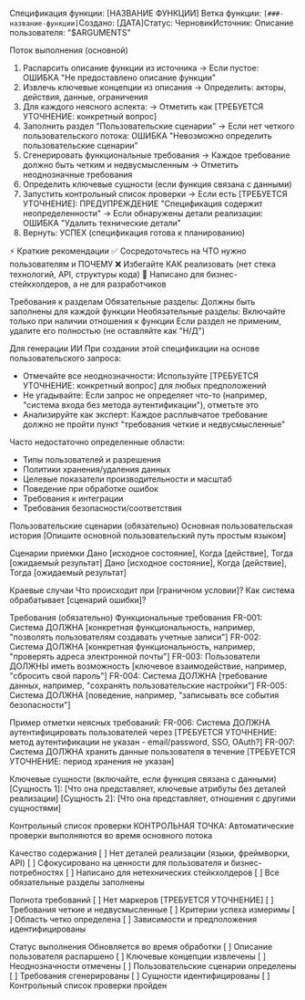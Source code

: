 Спецификация функции: [НАЗВАНИЕ ФУНКЦИИ]
Ветка функции: `[###-название-функции]`Создано: [ДАТА]Статус: ЧерновикИсточник: Описание пользователя: "$ARGUMENTS"

Поток выполнения (основной)
1. Распарсить описание функции из источника
   → Если пустое: ОШИБКА "Не предоставлено описание функции"
2. Извлечь ключевые концепции из описания
   → Определить: акторы, действия, данные, ограничения
3. Для каждого неясного аспекта:
   → Отметить как [ТРЕБУЕТСЯ УТОЧНЕНИЕ: конкретный вопрос]
4. Заполнить раздел "Пользовательские сценарии"
   → Если нет четкого пользовательского потока: ОШИБКА "Невозможно определить пользовательские сценарии"
5. Сгенерировать функциональные требования
   → Каждое требование должно быть четким и недвусмысленным
   → Отметить неоднозначные требования
6. Определить ключевые сущности (если функция связана с данными)
7. Запустить контрольный список проверки
   → Если есть [ТРЕБУЕТСЯ УТОЧНЕНИЕ]: ПРЕДУПРЕЖДЕНИЕ "Спецификация содержит неопределенности"
   → Если обнаружены детали реализации: ОШИБКА "Удалить технические детали"
8. Вернуть: УСПЕХ (спецификация готова к планированию)

⚡ Краткие рекомендации
✅ Сосредоточьтесь на ЧТО нужно пользователям и ПОЧЕМУ
❌ Избегайте КАК реализовать (нет стека технологий, API, структуры кода)
👥 Написано для бизнес-стейкхолдеров, а не для разработчиков

Требования к разделам
Обязательные разделы: Должны быть заполнены для каждой функции
Необязательные разделы: Включайте только при наличии отношения к функции
Если раздел не применим, удалите его полностью (не оставляйте как "Н/Д")

Для генерации ИИ
При создании этой спецификации на основе пользовательского запроса:
- Отмечайте все неоднозначности: Используйте [ТРЕБУЕТСЯ УТОЧНЕНИЕ: конкретный вопрос] для любых предположений
- Не угадывайте: Если запрос не определяет что-то (например, "система входа без метода аутентификации"), отметьте это
- Анализируйте как эксперт: Каждое расплывчатое требование должно не пройти пункт "требования четкие и недвусмысленные"

Часто недостаточно определенные области:
- Типы пользователей и разрешения
- Политики хранения/удаления данных
- Целевые показатели производительности и масштаб
- Поведение при обработке ошибок
- Требования к интеграции
- Требования безопасности/соответствия

Пользовательские сценарии (обязательно)
Основная пользовательская история
[Опишите основной пользовательский путь простым языком]

Сценарии приемки
Дано [исходное состояние], Когда [действие], Тогда [ожидаемый результат]
Дано [исходное состояние], Когда [действие], Тогда [ожидаемый результат]

Краевые случаи
Что происходит при [граничном условии]?
Как система обрабатывает [сценарий ошибки]?

Требования (обязательно)
Функциональные требования
FR-001: Система ДОЛЖНА [конкретная функциональность, например, "позволять пользователям создавать учетные записи"]
FR-002: Система ДОЛЖНА [конкретная функциональность, например, "проверять адреса электронной почты"]
FR-003: Пользователи ДОЛЖНЫ иметь возможность [ключевое взаимодействие, например, "сбросить свой пароль"]
FR-004: Система ДОЛЖНА [требование данных, например, "сохранять пользовательские настройки"]
FR-005: Система ДОЛЖНА [поведение, например, "записывать все события безопасности"]

Пример отметки неясных требований:
FR-006: Система ДОЛЖНА аутентифицировать пользователей через [ТРЕБУЕТСЯ УТОЧНЕНИЕ: метод аутентификации не указан - email/password, SSO, OAuth?]
FR-007: Система ДОЛЖНА хранить данные пользователя в течение [ТРЕБУЕТСЯ УТОЧНЕНИЕ: период хранения не указан]

Ключевые сущности (включайте, если функция связана с данными)
[Сущность 1]: [Что она представляет, ключевые атрибуты без деталей реализации]
[Сущность 2]: [Что она представляет, отношения с другими сущностями]

Контрольный список проверки
КОНТРОЛЬНАЯ ТОЧКА: Автоматические проверки выполняются во время основного потока

Качество содержания
[ ] Нет деталей реализации (языки, фреймворки, API)
[ ] Сфокусировано на ценности для пользователя и бизнес-потребностях
[ ] Написано для нетехнических стейкхолдеров
[ ] Все обязательные разделы заполнены

Полнота требований
[ ] Нет маркеров [ТРЕБУЕТСЯ УТОЧНЕНИЕ]
[ ] Требования четкие и недвусмысленные
[ ] Критерии успеха измеримы
[ ] Область четко определена
[ ] Зависимости и предположения идентифицированы

Статус выполнения
Обновляется во время обработки
[ ] Описание пользователя распаршено
[ ] Ключевые концепции извлечены
[ ] Неоднозначности отмечены
[ ] Пользовательские сценарии определены
[ ] Требования сгенерированы
[ ] Сущности идентифицированы
[ ] Контрольный список проверки пройден